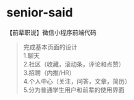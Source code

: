 # senior-said
【前辈职说】微信小程序前端代码 
>完成基本页面的设计<br>
>1.聊天<br>
>2.社区（收藏，滚动条，评论和点赞）<br>
>3.招聘（内推/HR）<br>
>4.个人中心（关注，问答，文章，简历）<br>
>5.分为普通学生用户和前辈的使用界面
